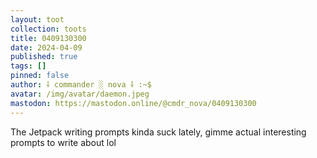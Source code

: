 ```yaml
---
layout: toot
collection: toots
title: 0409130300
date: 2024-04-09
published: true
tags: []
pinned: false
author: ⸸ commander ░ nova ⸸ :~$
avatar: /img/avatar/daemon.jpeg
mastodon: https://mastodon.online/@cmdr_nova/0409130300
---
```


The Jetpack writing prompts kinda suck lately, gimme actual interesting prompts to write about lol
